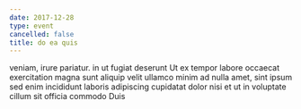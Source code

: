 ```yaml
---
date: 2017-12-28
type: event
cancelled: false
title: do ea quis
---
```

veniam, irure pariatur. in ut fugiat deserunt Ut ex tempor labore occaecat exercitation magna sunt aliquip velit ullamco minim ad nulla amet, sint ipsum sed enim incididunt laboris adipiscing cupidatat dolor nisi et ut in voluptate cillum sit officia commodo Duis
